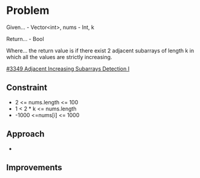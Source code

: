 
# Problem
Given...
    - Vector\<int>, nums
    - Int, k

Return...
    - Bool

Where...
the return value is if there exist 2 adjacent subarrays of length k in which
all the values are strictly increasing.

[\#3349 Adjacent Increasing Subarrays Detection I](https://leetcode.com/problems/adjacent-increasing-subarrays-detection-i/description/?envType=daily-question&envId=2025-10-14)

## Constraint
- 2 <= nums.length <= 100
- 1 < 2 * k <= nums.length
- -1000 <=nums\[i] <= 1000

## Approach
-

## Improvements

